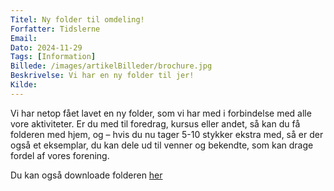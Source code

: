 ```yaml
---
Titel: Ny folder til omdeling!
Forfatter: Tidslerne
Email:
Dato: 2024-11-29
Tags: [Information]
Billede: /images/artikelBilleder/brochure.jpg
Beskrivelse: Vi har en ny folder til jer!
Kilde:
---
```


Vi har netop fået lavet en ny folder, som vi har med i forbindelse med alle vore aktiviteter. Er du med til foredrag, kursus eller andet, så kan du få folderen med hjem, og – hvis du nu tager 5-10 stykker ekstra med, så er der også et eksemplar, du kan dele ud til venner og bekendte, som kan drage fordel af vores forening.

Du kan også downloade folderen [her](link)